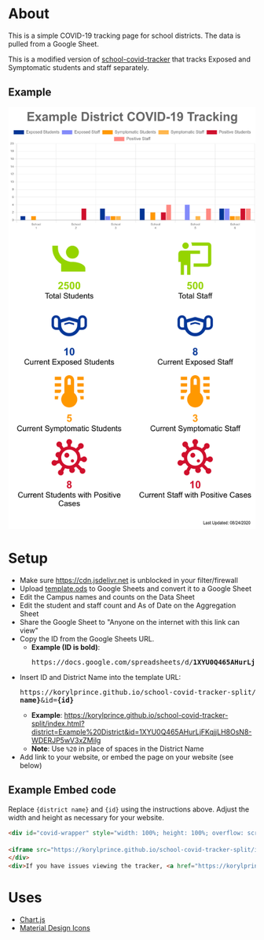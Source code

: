 # About

This is a simple COVID-19 tracking page for school districts. The data is pulled from a Google Sheet.

This is a modified version of [school-covid-tracker](https://github.com/korylprince/school-covid-tracker) that tracks Exposed and Symptomatic students and staff separately.

## Example

![Example Screenshot](https://raw.githubusercontent.com/korylprince/school-covid-tracker-split/master/screenshot.png)

# Setup

* Make sure <https://cdn.jsdelivr.net> is unblocked in your filter/firewall 
* Upload [template.ods](https://raw.githubusercontent.com/korylprince/school-covid-tracker-split/master/template.ods) to Google Sheets and convert it to a Google Sheet
* Edit the Campus names and counts on the Data Sheet
* Edit the student and staff count and As of Date on the Aggregation Sheet
* Share the Google Sheet to "Anyone on the internet with this link can view"
* Copy the ID from the Google Sheets URL.
  * **Example (ID is bold)**: <pre>https&#58;//docs.google.com/spreadsheets/d/<strong>1XYU0Q465AHurLjFKqjjLH8OsN8-WDERJP5wV3xZMilg</strong>/edit#gid=0</pre>
* Insert ID and District Name into the template URL: <pre>https&#58;//korylprince.github.io/school-covid-tracker-split/index.html?district=<strong>{district name}</strong>&id=<strong>{id}</strong></pre>
  * **Example**: <https://korylprince.github.io/school-covid-tracker-split/index.html?district=Example%20District&id=1XYU0Q465AHurLjFKqjjLH8OsN8-WDERJP5wV3xZMilg>
  * **Note**: Use `%20` in place of spaces in the District Name
* Add link to your website, or embed the page on your website (see below)

## Example Embed code

Replace `{district name}` and `{id}` using the instructions above. Adjust the width and height as necessary for your website.

```html
<div id="covid-wrapper" style="width: 100%; height: 100%; overflow: scroll;">

<iframe src="https://korylprince.github.io/school-covid-tracker-split/index.html?district={district name}&id={id}" style="border: none; width: 710px; height: 1625px;"></iframe>
</div>
<div>If you have issues viewing the tracker, <a href="https://korylprince.github.io/school-covid-tracker-split/index.html?district={district name}&id={id}">click here</a>.</div>
```

# Uses

* [Chart.js](https://www.chartjs.org/)
* [Material Design Icons](https://materialdesignicons.com/)
